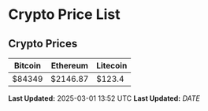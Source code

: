 # Crypto Price List

## Crypto Prices
| Bitcoin | Ethereum | Litecoin |
| ------- | -------- | -------- |
| $84349 | $2146.87 | $123.4 |
**Last Updated:** 2025-03-01 13:52 UTC
**Last Updated:** $DATE$
